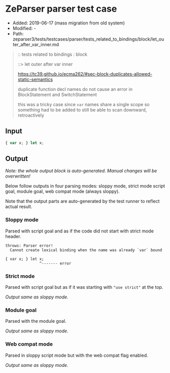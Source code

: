 # ZeParser parser test case

- Added: 2019-06-17 (mass migration from old system)
- Modified: -
- Path: zeparser3/tests/testcases/parser/tests_related_to_bindings/block/let_outer_after_var_inner.md

> :: tests related to bindings : block
>
> ::> let outer after var inner
> 
> https://tc39.github.io/ecma262/#sec-block-duplicates-allowed-static-semantics
> 
> duplicate function decl names do not cause an error in BlockStatement and SwitchStatement
>
> this was a tricky case since `var` names share a single scope so something had to be added to still be able to scan downward, retroactively

## Input


`````js
{ var x; } let x;
`````

## Output

_Note: the whole output block is auto-generated. Manual changes will be overwritten!_

Below follow outputs in four parsing modes: sloppy mode, strict mode script goal, module goal, web compat mode (always sloppy).

Note that the output parts are auto-generated by the test runner to reflect actual result.

### Sloppy mode

Parsed with script goal and as if the code did not start with strict mode header.

`````
throws: Parser error!
  Cannot create lexical binding when the name was already `var` bound

{ var x; } let x;
               ^------- error
`````

### Strict mode

Parsed with script goal but as if it was starting with `"use strict"` at the top.

_Output same as sloppy mode._

### Module goal

Parsed with the module goal.

_Output same as sloppy mode._

### Web compat mode

Parsed in sloppy script mode but with the web compat flag enabled.

_Output same as sloppy mode._
